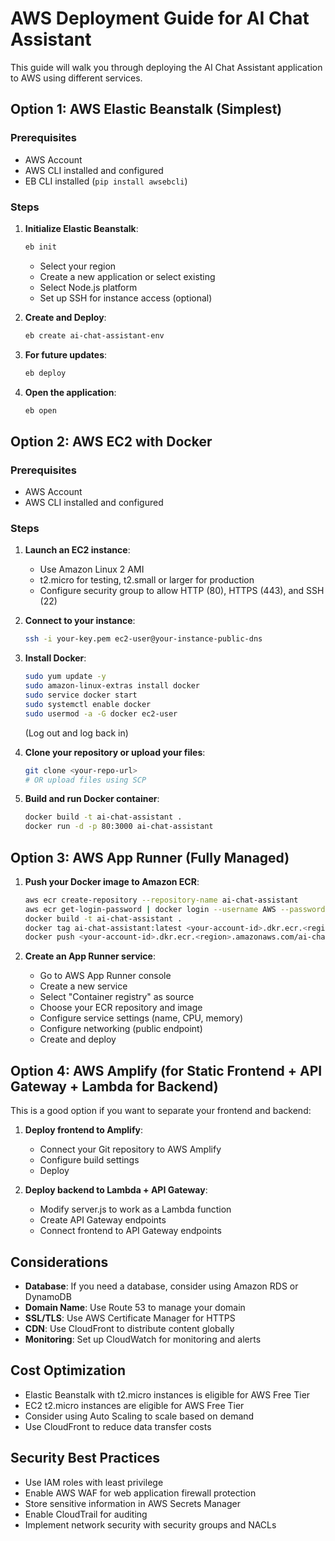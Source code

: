 # AWS Deployment Guide for AI Chat Assistant

This guide will walk you through deploying the AI Chat Assistant application to AWS using different services.

## Option 1: AWS Elastic Beanstalk (Simplest)

### Prerequisites
- AWS Account
- AWS CLI installed and configured
- EB CLI installed (`pip install awsebcli`)

### Steps

1. **Initialize Elastic Beanstalk**:
   ```bash
   eb init
   ```
   - Select your region
   - Create a new application or select existing
   - Select Node.js platform
   - Set up SSH for instance access (optional)

2. **Create and Deploy**:
   ```bash
   eb create ai-chat-assistant-env
   ```

3. **For future updates**:
   ```bash
   eb deploy
   ```

4. **Open the application**:
   ```bash
   eb open
   ```

## Option 2: AWS EC2 with Docker

### Prerequisites
- AWS Account
- AWS CLI installed and configured

### Steps

1. **Launch an EC2 instance**:
   - Use Amazon Linux 2 AMI
   - t2.micro for testing, t2.small or larger for production
   - Configure security group to allow HTTP (80), HTTPS (443), and SSH (22)

2. **Connect to your instance**:
   ```bash
   ssh -i your-key.pem ec2-user@your-instance-public-dns
   ```

3. **Install Docker**:
   ```bash
   sudo yum update -y
   sudo amazon-linux-extras install docker
   sudo service docker start
   sudo systemctl enable docker
   sudo usermod -a -G docker ec2-user
   ```
   (Log out and log back in)

4. **Clone your repository or upload your files**:
   ```bash
   git clone <your-repo-url>
   # OR upload files using SCP
   ```

5. **Build and run Docker container**:
   ```bash
   docker build -t ai-chat-assistant .
   docker run -d -p 80:3000 ai-chat-assistant
   ```

## Option 3: AWS App Runner (Fully Managed)

1. **Push your Docker image to Amazon ECR**:
   ```bash
   aws ecr create-repository --repository-name ai-chat-assistant
   aws ecr get-login-password | docker login --username AWS --password-stdin <your-account-id>.dkr.ecr.<region>.amazonaws.com
   docker build -t ai-chat-assistant .
   docker tag ai-chat-assistant:latest <your-account-id>.dkr.ecr.<region>.amazonaws.com/ai-chat-assistant:latest
   docker push <your-account-id>.dkr.ecr.<region>.amazonaws.com/ai-chat-assistant:latest
   ```

2. **Create an App Runner service**:
   - Go to AWS App Runner console
   - Create a new service
   - Select "Container registry" as source
   - Choose your ECR repository and image
   - Configure service settings (name, CPU, memory)
   - Configure networking (public endpoint)
   - Create and deploy

## Option 4: AWS Amplify (for Static Frontend + API Gateway + Lambda for Backend)

This is a good option if you want to separate your frontend and backend:

1. **Deploy frontend to Amplify**:
   - Connect your Git repository to AWS Amplify
   - Configure build settings
   - Deploy

2. **Deploy backend to Lambda + API Gateway**:
   - Modify server.js to work as a Lambda function
   - Create API Gateway endpoints
   - Connect frontend to API Gateway endpoints

## Considerations

- **Database**: If you need a database, consider using Amazon RDS or DynamoDB
- **Domain Name**: Use Route 53 to manage your domain
- **SSL/TLS**: Use AWS Certificate Manager for HTTPS
- **CDN**: Use CloudFront to distribute content globally
- **Monitoring**: Set up CloudWatch for monitoring and alerts

## Cost Optimization

- Elastic Beanstalk with t2.micro instances is eligible for AWS Free Tier
- EC2 t2.micro instances are eligible for AWS Free Tier
- Consider using Auto Scaling to scale based on demand
- Use CloudFront to reduce data transfer costs

## Security Best Practices

- Use IAM roles with least privilege
- Enable AWS WAF for web application firewall protection
- Store sensitive information in AWS Secrets Manager
- Enable CloudTrail for auditing
- Implement network security with security groups and NACLs 